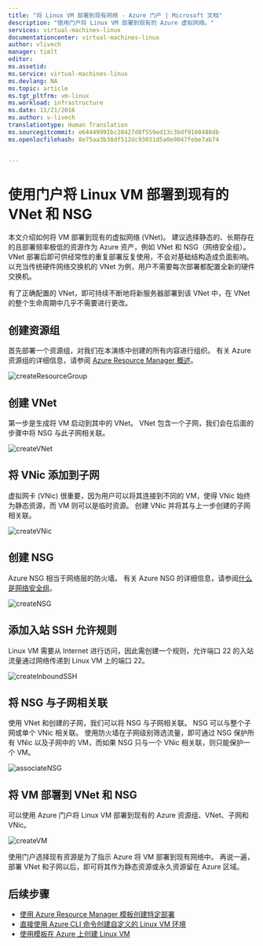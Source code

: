 ```yaml
---
title: "将 Linux VM 部署到现有网络 - Azure 门户 | Microsoft 文档"
description: "使用门户将 Linux VM 部署到现有的 Azure 虚拟网络。"
services: virtual-machines-linux
documentationcenter: virtual-machines-linux
author: vlivech
manager: timlt
editor: 
ms.assetid: 
ms.service: virtual-machines-linux
ms.devlang: NA
ms.topic: article
ms.tgt_pltfrm: vm-linux
ms.workload: infrastructure
ms.date: 11/21/2016
ms.author: v-livech
translationtype: Human Translation
ms.sourcegitcommit: e64449991bc28427d8f559ed13c3bdf9160488db
ms.openlocfilehash: 8e75aa3b38df512dc93031d5a0e9047febe7ab74


---
```


# <a name="deploy-a-linux-vm-into-an-existing-vnet--nsg-using-the-portal"></a>使用门户将 Linux VM 部署到现有的 VNet 和 NSG

本文介绍如何将 VM 部署到现有的虚拟网络 (VNet)。  建议选择静态的、长期存在的且部署频率极低的资源作为 Azure 资产，例如 VNet 和 NSG（网络安全组）。  VNet 部署后即可供经常性的重复部署反复使用，不会对基础结构造成负面影响。  以充当传统硬件网络交换机的 VNet 为例，用户不需要每次部署都配置全新的硬件交换机。  

有了正确配置的 VNet，即可持续不断地将新服务器部署到该 VNet 中，在 VNet 的整个生命周期中几乎不需要进行更改。

## <a name="create-the-resource-group"></a>创建资源组

首先部署一个资源组，对我们在本演练中创建的所有内容进行组织。  有关 Azure 资源组的详细信息，请参阅 [Azure Resource Manager 概述](../azure-resource-manager/resource-group-overview.md?toc=%2fazure%2fvirtual-machines%2flinux%2ftoc.json)。

![createResourceGroup](../media/virtual-machines-linux-deploy-linux-vm-into-existing-vnet-using-portal/createResourceGroup.png)


## <a name="create-the-vnet"></a>创建 VNet

第一步是生成将 VM 启动到其中的 VNet。  VNet 包含一个子网，我们会在后面的步骤中将 NSG 与此子网相关联。

![createVNet](../media/virtual-machines-linux-deploy-linux-vm-into-existing-vnet-using-portal/createVNet.png)

## <a name="add-a-vnic-to-the-subnet"></a>将 VNic 添加到子网

虚拟网卡 (VNic) 很重要，因为用户可以将其连接到不同的 VM，使得 VNic 始终为静态资源，而 VM 则可以是临时资源。 创建 VNic 并将其与上一步创建的子网相关联。

![createVNic](../media/virtual-machines-linux-deploy-linux-vm-into-existing-vnet-using-portal/createVNic.png)

## <a name="create-the-nsg"></a>创建 NSG

Azure NSG 相当于网络层的防火墙。 有关 Azure NSG 的详细信息，请参阅[什么是网络安全组](../virtual-network/virtual-networks-nsg.md?toc=%2fazure%2fvirtual-machines%2flinux%2ftoc.json)。

![createNSG](../media/virtual-machines-linux-deploy-linux-vm-into-existing-vnet-using-portal/createNSG.png)

## <a name="add-an-inbound-ssh-allow-rule"></a>添加入站 SSH 允许规则

Linux VM 需要从 Internet 进行访问，因此需创建一个规则，允许端口 22 的入站流量通过网络传递到 Linux VM 上的端口 22。

![createInboundSSH](../media/virtual-machines-linux-deploy-linux-vm-into-existing-vnet-using-portal/createInboundSSH.png)

## <a name="associate-the-nsg-with-the-subnet"></a>将 NSG 与子网相关联

使用 VNet 和创建的子网，我们可以将 NSG 与子网相关联。  NSG 可以与整个子网或单个 VNic 相关联。  使用防火墙在子网级别筛选流量，即可通过 NSG 保护所有 VNic 以及子网中的 VM，而如果 NSG 只与一个 VNic 相关联，则只能保护一个 VM。

![associateNSG](../media/virtual-machines-linux-deploy-linux-vm-into-existing-vnet-using-portal/associateNSG.png)


## <a name="deploy-the-vm-into-the-vnet-and-nsg"></a>将 VM 部署到 VNet 和 NSG

可以使用 Azure 门户将 Linux VM 部署到现有的 Azure 资源组、VNet、子网和 VNic。

![createVM](../media/virtual-machines-linux-deploy-linux-vm-into-existing-vnet-using-portal/createVM.png)

使用门户选择现有资源是为了指示 Azure 将 VM 部署到现有网络中。  再说一遍，部署 VNet 和子网以后，即可将其作为静态资源或永久资源留在 Azure 区域。  

## <a name="next-steps"></a>后续步骤

* [使用 Azure Resource Manager 模板创建特定部署](virtual-machines-linux-cli-deploy-templates.md?toc=%2fazure%2fvirtual-machines%2flinux%2ftoc.json)
* [直接使用 Azure CLI 命令创建自定义的 Linux VM 环境](virtual-machines-linux-create-cli-complete.md?toc=%2fazure%2fvirtual-machines%2flinux%2ftoc.json)
* [使用模板在 Azure 上创建 Linux VM](virtual-machines-linux-create-ssh-secured-vm-from-template.md?toc=%2fazure%2fvirtual-machines%2flinux%2ftoc.json)



<!--HONumber=Jan17_HO4-->


